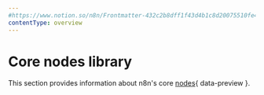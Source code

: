 ```yaml
---
#https://www.notion.so/n8n/Frontmatter-432c2b8dff1f43d4b1c8d20075510fe4
contentType: overview
---
```


# Core nodes library

This section provides information about n8n's core [nodes](/glossary/#node-n8n){ data-preview }.




